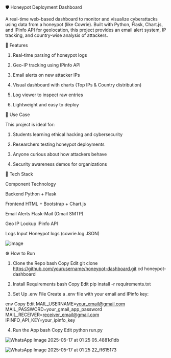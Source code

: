 🛡️ Honeypot Deployment Dashboard

A real-time web-based dashboard to monitor and visualize cyberattacks using data from a honeypot (like Cowrie).
Built with Python, Flask, Chart.js, and IPinfo API for geolocation, this project provides an email alert system, IP tracking, and country-wise analysis of attackers.



🚀 Features
  
  1. Real-time parsing of honeypot logs

  2. Geo-IP tracking using IPinfo API

  3. Email alerts on new attacker IPs
  
  4. Visual dashboard with charts (Top IPs & Country distribution)

  5. Log viewer to inspect raw entries

  6. Lightweight and easy to deploy



🎯 Use Case

This project is ideal for:

  1. Students learning ethical hacking and cybersecurity

  2. Researchers testing honeypot deployments

  3. Anyone curious about how attackers behave

  4. Security awareness demos for organizations



🧰 Tech Stack

  Component	Technology
  
  Backend	Python + Flask
  
  Frontend	HTML + Bootstrap + Chart.js

  Email Alerts	Flask-Mail (Gmail SMTP)
  
  Geo IP Lookup	IPinfo API
  
  Logs Input	Honeypot logs (cowrie.log JSON)




![image](https://github.com/user-attachments/assets/99f71b48-9443-40d3-a453-ff5f7d73f654)




⚙️ How to Run
1. Clone the Repo
bash
Copy
Edit
git clone https://github.com/yourusername/honeypot-dashboard.git
cd honeypot-dashboard



2. Install Requirements
bash
Copy
Edit
pip install -r requirements.txt



3. Set Up .env File
Create a .env file with your email and IPinfo key:

env
Copy
Edit
MAIL_USERNAME=your_email@gmail.com
MAIL_PASSWORD=your_gmail_app_password
MAIL_RECEIVER=receiver_email@gmail.com
IPINFO_API_KEY=your_ipinfo_key



4. Run the App
bash
Copy
Edit
python run.py



![WhatsApp Image 2025-05-17 at 01 25 05_4881d1db](https://github.com/user-attachments/assets/cc5f9f7b-87c7-439b-a9ed-147b9fb4b6ea)





![WhatsApp Image 2025-05-17 at 01 25 22_ff615173](https://github.com/user-attachments/assets/472fb4d6-64e5-4bb4-961c-a3ec92e4f0a0)


